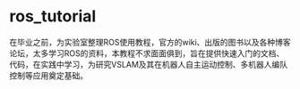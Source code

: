 # ros_tutorial
在毕业之前，为实验室整理ROS使用教程，官方的wiki、出版的图书以及各种博客论坛，太多学习ROS的资料，本教程不求面面俱到，旨在提供快速入门的文档、代码，在实践中学习，为研究VSLAM及其在机器人自主运动控制、多机器人编队控制等应用奠定基础。
